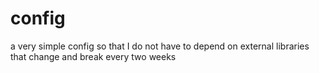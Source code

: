 # config
a very simple config so that I do not have to depend on external libraries that change and break every two weeks
